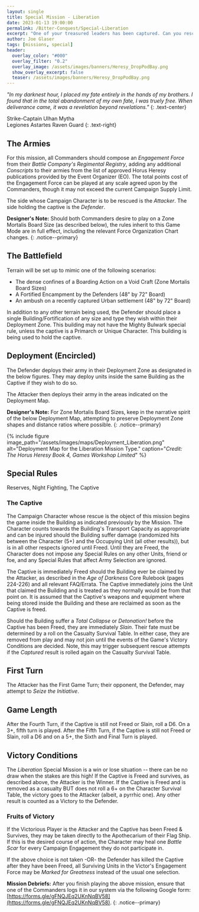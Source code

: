 ```yaml
---
layout: single
title: Special Mission - Liberation
date: 2023-01-13 19:00:00
permalink: /Bitter-Conquest/Special-Liberation
excerpt: "One of your treasured leaders has been captured. Can you rescue them from the enemy's clutches?" 
author: Joe Glaser
tags: [missions, special]
header:
  overlay_color: "#000"
  overlay_filter: "0.2"
  overlay_image: /assets/images/banners/Heresy_DropPodBay.png
  show_overlay_excerpt: false
  teaser: /assets/images/banners/Heresy_DropPodBay.png
---
```


*"In my darknest hour, I placed my fate entirely in the hands of my brothers. I found that in the total abandonment of my own fate, I was truely free. When deliverance came, it was a revelation beyond revelations."*
{: .text-center}

Strike-Captain Ulhan Mytha <br> Legiones Astartes Raven Guard
{: .text-right}

## The Armies

For this mission, all Commanders should compose an *Engagement Force* from their *Battle Company's Regimental Registry*, adding any additional *Conscripts* to their armies from the list of approved Horus Heresy publications provided by the Event Organizer (EO). The total points cost of the Engagement Force can be played at any scale agreed upon by the Commanders, though it may not exceed the current Campaign Supply Limit.

The side whose Campaign Character is to be rescued is the *Attacker*. The side holding the captive is the *Defender*.

**Designer's Note:** Should both Commanders desire to play on a Zone Mortalis Board Size (as described below), the rules inherit to this Game Mode are in full effect, including the relevant Force Organization Chart changes.
{: .notice--primary}

## The Battlefield

Terrain will be set up to mimic one of the following scenarios:
   - The dense confines of a Boarding Action on a Void Craft (Zone Mortalis Board Sizes)
   - A Fortified Encampment by the Defenders (48" by 72" Board)
   - An ambush on a recently captured Urban settlement (48" by 72" Board)

In addition to any other terrain being used, the Defender should place a single Building/Fortification of any size and type they wish within their Deployment Zone. This building may not have the Mighty Bulwark special rule, unless the captive is a Primarch or Unique Character. This building is being used to hold the captive.

## Deployment (Encircled)

The Defender deploys their army in their Deployment Zone as designated in the below figures. They may deploy units inside the same Building as the Captive if they wish to do so.

The Attacker then deploys their army in the areas indicated on the Deployment Map.

**Designer's Note:** For Zone Mortalis Board Sizes, keep in the narrative spirit of the below Deployment Map, attempting to preserve Deployment Zone shapes and distance ratios where possible.
{: .notice--primary}

{% include figure image_path="/assets/images/maps/Deployment_Liberation.png" alt="Deployment Map for the Liberation Mission Type." caption="*Credit: The Horus Heresy Book 4, Games Workshop Limited*" %}

## Special Rules

Reserves, Night Fighting, The Captive

### The Captive
The Campaign Character whose rescue is the object of this mission begins the game inside the Building as indicated previously by the Mission. The Character counts towards the Building's Transport Capacity as appropriate and can be injured should the Building suffer damage (randomized hits between the Character (5+) and the Occupying Unit (all other results)), but is in all other respects ignored until Freed. Until they are Freed, the Character does not impose any Special Rules on any other Units, friend or foe, and any Special Rules that affect Army Selection are ignored.

The Captive is immediately Freed should the Building ever be claimed by the Attacker, as described in the *Age of Darkness* Core Rulebook (pages 224-226) and all relevant FAQ/Errata. The Captive immediately joins the Unit that claimed the Building and is treated as they normally would be from that point on. It is assumed that the Captive's weapons and equipment where being stored inside the Building and these are reclaimed as soon as the Captive is freed.

Should the Building suffer a *Total Collapse* or *Detonation!* before the Captive has been Freed, they are immediately *Slain*. Their fate must be determined by a roll on the Casualty Survival Table. In either case, they are removed from play and may not join until the events of the Game's Victory Conditions are decided. Note, this may trigger subsequent rescue attempts if the *Captured* result is rolled again on the Casualty Survival Table.


## First Turn

The Attacker has the First Game Turn; their opponent, the Defender, may attempt to *Seize the Initiative*.

## Game Length

After the Fourth Turn, if the Captive is still not Freed or Slain, roll a D6. On a 3+, fifth turn is played. After the Fifth Turn, if the Captive is still not Freed or Slain, roll a D6 and on a 5+, the Sixth and Final Turn is played.

## Victory Conditions

The *Liberation* Special Mission is a win or lose situation -- there can be no draw when the stakes are this high! If the Captive is Freed and survives, as described above, the Attacker is the Winner. If the Captive is Freed and is removed as a casualty BUT does not roll a 6+ on the Character Survival Table, the victory goes to the Attacker (albeit, a pyrrhic one). Any other result is counted as a Victory to the Defender.

### Fruits of Victory

If the Victorious Player is the Attacker and the Captive has been Freed & Survives, they may be taken directly to the Apothecarium of their Flag Ship. If this is the desired course of action, the Character may heal one *Battle Scar* for every Campaign Engagement they do not participate in. 

If the above choice is not taken -OR- the Defender has killed the Captive after they have been Freed, all Surviving Units in the Victor's Engagement Force may be *Marked for Greatness* instead of the usual one selection.

**Mission Debriefs:** After you finish playing the above mission, ensure that one of the Commanders logs it in our system via the following Google form: [https://forms.gle/gFNQJEq2UKnNqBV58](https://forms.gle/gFNQJEq2UKnNqBV58).
{: .notice--primary}